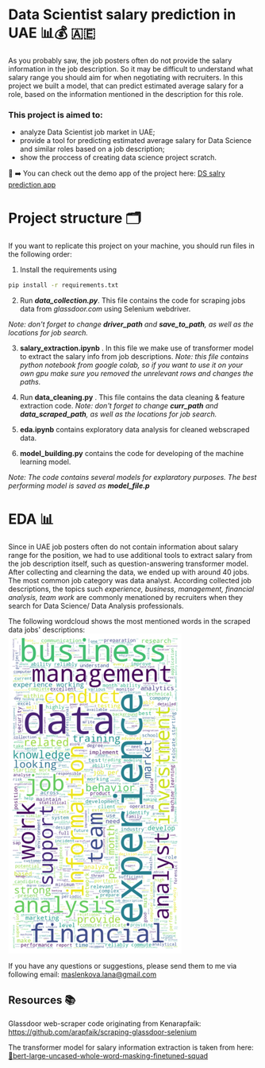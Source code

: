 # Data Scientist salary prediction in UAE 📊&#128176; 🇦🇪 
As you probably saw, the job posters often do not provide the salary information in the job description. So it may be difficult to understand what salary range you should aim for when negotiating with recruiters. In this project we built a model, that can predict estimated average salary for a role, based on the information mentioned in the description for this role.

### This project is aimed to:
* analyze Data Scientist job market in UAE;
* provide a tool for predicting estimated average salary for Data Science and similar roles based on a job description;
* show the proccess of creating data science project scratch.

📲 ➡️ You can check out the demo app of the project here: [DS salry prediction app](https://ds-salary-prediction.azurewebsites.net/)

# Project structure 🗂 
If you want to replicate this project on your machine, you should run files in the following order:

1. Install the requirements using 
```sh
pip install -r requirements.txt
```
2. Run **_data_collection.py_**. This file contains the code for scraping jobs data from _glassdoor.com_ using Selenium webdriver.

_Note: don't forget to change **driver_path** and **save_to_path**, as well as the locations for job search._

3. **salary_extraction.ipynb** . In this file we make use of transformer model to extract the salary info from job descriptions. 
_Note: this file contains python notebook from google colab, so if you want to use it on your own gpu make sure you removed the unrelevant rows and changes the paths._

4. Run **data_cleaning.py** . This file contains the data cleaning & feature extraction code.
_Note: don't forget to change **curr_path** and **data_scraped_path**, as well as the locations for job search._

5. **eda.ipynb** contains exploratory data analysis for cleaned webscraped data.

6. **model_building.py** contains the code for developing of the machine learning model. 

_Note: The code contains several models for explaratory purposes. The best performing model is saved as **model_file.p**_

# EDA &#128202;
Since in UAE job posters often do not contain information about salary range for the position, we had to use additional tools to extract salary from the job description itself, such as question-answering transformer model. After collecting and clearning the data, we ended up with around 40 jobs. The most common job category was data analyst. According collected job descriptions, the topics such _experience, business, management, financial analysis, team work_ are commonly menationed by recruiters when they search for Data Science/ Data Analysis professionals.

The following wordcloud shows the most mentioned words in the scraped data jobs' descriptions:
<img src="https://github.com/maslenkovas/ds_jobs_project/blob/master/images/wc.png" width="350">


If you have any questions or suggestions, please send them to me via following email: maslenkova.lana@gmail.com

## Resources 📚

Glassdoor web-scraper code originating from Kenarapfaik: https://github.com/arapfaik/scraping-glassdoor-selenium

The transformer model for salary information extraction is taken from here: [🤗bert-large-uncased-whole-word-masking-finetuned-squad](https://huggingface.co/bert-large-uncased-whole-word-masking-finetuned-squad)

